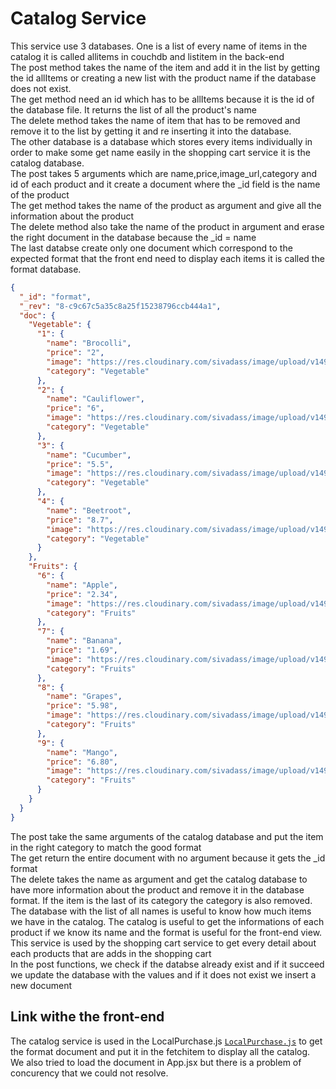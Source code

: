 # Catalog Service

This service use 3 databases. One is a list of every name of items in the catalog it is called allitems in couchdb and listitem in the back-end <br />
The post method takes the name of the item and add it in the list by getting the id allItems or creating a new list with the product name if the database does not exist.<br />
The get method need an id which has to be allItems because it is the id of the database file. It returns the list of all the product's name<br />
The delete method takes the name of item that has to be removed and remove it to the list by getting it and re inserting it into the database.<br />
The other database is a database which stores every items individually in order to make some get name easily in the shopping cart service it is the catalog database.<br />
The post takes 5 arguments which are name,price,image_url,category and id of each product and it create a document where the _id field is the name of the product<br />
The get method takes the name of the product as argument and give all the information about the product<br />
The delete method also take the name of the product in argument and erase the right document in the database because the _id = name<br />
The last databse create only one document which correspond to the expected format that the front end need to display each items it is called the format database.
```json
{
  "_id": "format",
  "_rev": "8-c9c67c5a35c8a25f15238796ccb444a1",
  "doc": {
    "Vegetable": {
      "1": {
        "name": "Brocolli",
        "price": "2",
        "image": "https://res.cloudinary.com/sivadass/image/upload/v1493620046/dummy-products/broccoli.jpg",
        "category": "Vegetable"
      },
      "2": {
        "name": "Cauliflower",
        "price": "6",
        "image": "https://res.cloudinary.com/sivadass/image/upload/v1493620046/dummy-products/cauliflower.jpg",
        "category": "Vegetable"
      },
      "3": {
        "name": "Cucumber",
        "price": "5.5",
        "image": "https://res.cloudinary.com/sivadass/image/upload/v1493620046/dummy-products/cucumber.jpg",
        "category": "Vegetable"
      },
      "4": {
        "name": "Beetroot",
        "price": "8.7",
        "image": "https://res.cloudinary.com/sivadass/image/upload/v1493620045/dummy-products/beetroot.jpg",
        "category": "Vegetable"
      }
    },
    "Fruits": {
      "6": {
        "name": "Apple",
        "price": "2.34",
        "image": "https://res.cloudinary.com/sivadass/image/upload/v1493620045/dummy-products/apple.jpg",
        "category": "Fruits"
      },
      "7": {
        "name": "Banana",
        "price": "1.69",
        "image": "https://res.cloudinary.com/sivadass/image/upload/v1493620046/dummy-products/banana.jpg",
        "category": "Fruits"
      },
      "8": {
        "name": "Grapes",
        "price": "5.98",
        "image": "https://res.cloudinary.com/sivadass/image/upload/v1493620046/dummy-products/grapes.jpg",
        "category": "Fruits"
      },
      "9": {
        "name": "Mango",
        "price": "6.80",
        "image": "https://res.cloudinary.com/sivadass/image/upload/v1493620046/dummy-products/mango.jpg",
        "category": "Fruits"
      }
    }
  }
}
```
The post take the same arguments of the catalog database and put the item in the right category to match the good format <br />
The get return the entire document with no argument because it gets the _id format <br />
The delete takes the name as argument and get the catalog database to have more information about the product and remove it in the database format. If the item is the last of its category the category is also removed.<br />
The database with the list of all names is useful to know how much items we have in the catalog. The catalog is useful to get the informations of each product if we know its name and the format is useful for the front-end view.<br />
This service is used by the shopping cart service to get every detail about each products that are adds in the shopping cart<br />
In the post functions, we check if the databse already exist and if it succeed we update the database with the values and if it does not exist we insert a new document 

## Link withe the front-end
The catalog service is used in the LocalPurchase.js [`LocalPurchase.js`](../../front-end/src/interfaces/LocalPurchases.js) to get the format document and put it in the fetchitem to display all the catalog. We also tried to load the document in App.jsx but there is a problem of concurency that we could not resolve.

